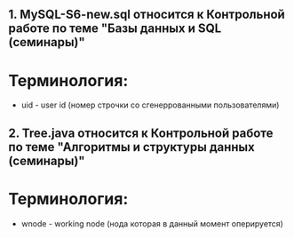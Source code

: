 ## 1. MySQL-S6-new.sql относится к Контрольной работе по теме "Базы данных и SQL (семинары)"

# Терминология:

* uid - user id (номер строчки со сгенеррованными пользователями)


## 2. Tree.java относится к Контрольной работе по теме "Алгоритмы и структуры данных (семинары)"

# Терминология:

* wnode - working node (нода которая в данный момент оперируется)
